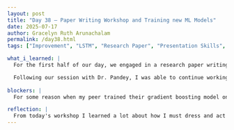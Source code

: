```yaml
---
layout: post
title: "Day 38 – Paper Writing Workshop and Training new ML Models"
date: 2025-07-17
author: Gracelyn Ruth Arunachalam
permalink: /day38.html
tags: ["Improvement", "LSTM", "Research Paper", "Presentation Skills", "Workshop"]

what_i_learned: |
  For the first half of our day, we engaged in a research paper writing workshop with Dr. Pandey. During this workshop, we were given a general overview of how to dress, present and write a research paper. I learned today that when presenting darker colors and minimal hand movements are the best when it comes to captivating the audience. 

  Following our session with Dr. Pandey, I was able to continue working on the data we had for the padonia station. I trained it on an LSTM model, and obtained an R2 of close to 0.75. From the models I trained I concluded that gradient boosting performed the best.
  
blockers: |
  For some reason when my peer trained their gradient boosting model on the same data, he got an R2 of close to 0.85.

reflection: |
  From today's workshop I learned a lot about how I must dress and act during a presentation. I also was able to get a general idea of what our research paper is supposed to look like. After training our data on various other models, I was able to gain confidence on our code and results.
---
```

